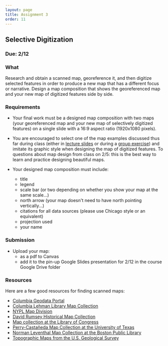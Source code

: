 ```yaml
---
layout: page
title: Assignment 3
order: 11 
---
```


## Selective Digitization

### Due: 2/12

### What

Research and obtain a scanned map, georeference it, and then digitize selected features in order to produce a new map that has a different focus or narrative. Design a map composition that shows the georeferenced map and your new map of digitized features side by side. 

### Requirements 

- Your final work must be a designed map composition with two maps (your georeferenced map and your new map of selectively digitized features) on a single slide with a 16:9 aspect ratio (1920x1080 pixels).
- You are encouraged to select one of the map examples discussed thus far during class (either in [lecture slides](https://drive.google.com/open?id=1tQHHcbWB65EVjiqt-9ajyd5sVMHPuzls&authuser=db2672%40columbia.edu&usp=drive_fs) or during a [group exercise](https://drive.google.com/open?id=1f39yOn8mfryxkJdiHvaqJ3zQGA8elu47&authuser=db2672%40columbia.edu&usp=drive_fs)) and imitate its graphic style when designing the map of digitized features. To questions about map design from class on 2/5: this is the best way to learn and practice designing beautiful maps.

- Your designed map composition must include:
  - title
  - legend
  - scale bar (or two depending on whether you show your map at the same scale...)
  - north arrow (your map doesn't need to have north pointing vertically...)
  - citations for all data sources (please use Chicago style or an equivalent) 
  - projection used
  - your name  

### Submission

- Upload your map:
  - as a pdf to Canvas
  - add it to the pin-up Google Slides presentation for 2/12 in the course Google Drive folder


### Resources

Here are a few good resources for finding scanned maps: 


- [Columbia Geodata Portal](https://geodata.library.columbia.edu)
- [Columbia Lehman Library Map Collection](https://library.columbia.edu/libraries/maps.html)
- [NYPL Map Division](https://www.nypl.org/about/divisions/map-division)
- [David Rumsey Historical Map Collection](https://www.davidrumsey.com)
- [Map collection at the Library of Congress](http://memory.loc.gov/ammem/gmdhtml/gmdhome.html)
- [Perry-Castañeda Map Collection at the University of Texas](http://www.lib.utexas.edu/maps/)
- [Norman Leventhal Map Collection at the Boston Public Library](http://maps.bpl.org/)
- [Topographic Maps from the U.S. Geological Survey](http://store.usgs.gov/b2c_usgs/usgs/maplocator/%28xcm=r3standardpitrex_prd&layout=6_1_61_48&uiarea=2&ctype=areaDetails&carea=%24ROOT%29/.do)